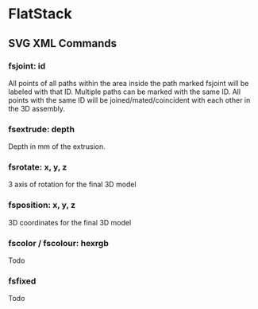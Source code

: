 # FlatStack

## SVG XML Commands

### fsjoint: id

All points of all paths within the area inside the path marked fsjoint will be labeled with that ID. Multiple paths can be marked with the same ID. All points with the same ID will be joined/mated/coincident with each other in the 3D assembly.

### fsextrude: depth

Depth in mm of the extrusion.

### fsrotate: x, y, z

3 axis of rotation for the final 3D model

### fsposition: x, y, z

3D coordinates for the final 3D model

### fscolor / fscolour: hexrgb

Todo

### fsfixed

Todo

